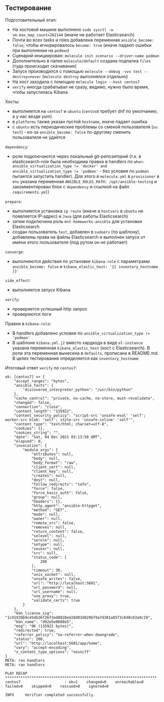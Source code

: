 ## Тестирование

Подготовительный этап:
- На хостовой машине выполнено `sudo sysctl -w vm.max_map_count=262144` (иначе не работает Elasticsearch)
- Почти во всех tasks и roles добавлена переменная `ansible_become: false`, чтобы игнорировалось `become: true` 
(иначе падают ошибки при выполнении на `podman`)
- Сценарий инициирован: `molecule init scenario --driver-name podman`
- Дополнительно в папке `molecule/default` создана подпапка `files` (туда происходит скачивание)
- Запуск производился с помощью `molecule --debug -vvv test --destroy=never` (`molecule destroy` выполнялся отдельно)
- На хост заходила с помощью `molecule login --host centos7`
- `verify` иногда срабатывал не сразу, видимо, нужно было время, чтобы запустилась Kibana

Хосты:
- выполняется на `centos7` и `ubuntu` (`centos8` требует dnf по умолчанию, а у нас везде yum)
- в `platforms` также указан пустой `hostname`, иначе падает ошибка
- с `ubuntu` есть периодические проблемы со сменой пользователя (`su test`) - из-за `ansible_become: false` по-другому 
сменить пользователя не удаётся

`dependency`:
- роли подключаются через локальный git-репозиторий (т.к. в elasticsearch-role была необходима правка в handlers по
`when: ansible_virtualization_type != 'docker' and ansible_virtualization_type != 'podman'` - без условия по `podman` пытается запустить handler).
Для этого в `molecule.yml` в `provisioner` в `env` указана переменная `ANSIBLE_ROLES_PATH: /opt/ansible-testing` и закомментирован
блок с `dependency` и ссылкой на файл `requirements.yml`)

`prepare`:
- выполняется установка `ip route` (иначе в `hostvars` в `ubuntu` не появляется IP-адрес) и `Java` (для работы Elasticsearch)
- затем подключена роль `mnt-homeworks-ansible` для установки Elasticsearch
- создан пользователь `test`, добавлен в `sudoers` (по шаблону), добавлены права на файлы Elasticsearch и выполнен запуск от имени этого пользователя
  (под рутом он не работает)

`converge`:
- выполняются действия по установке `kibana-role` с параметрами `ansible_become: false` и `kibana_elastic_host: '{{ inventory_hostname }}'`

`side_effect`:
- выполняется запуск Kibana

`verify`:
- проверяется успешный http запрос
- проверяются логи 

Правки в `kibana-role`:
- В handlers добавлено условие по `ansible_virtualization_type != 'podman'`
- В шаблоне `kibana.yml.j2` вместо хардкода в виде `el-instance` указана переменная `kibana_elastic_host` (хост с Elasticsearch).
В роли эта переменная вынесена в `defaults`, прописана в README.md. В целях тестирования определяется как `inventory_hostname`


Итоговый ответ `verify` по `centos7`:
```
ok: [centos7] => {
    "accept_ranges": "bytes",
    "ansible_facts": {
        "discovered_interpreter_python": "/usr/bin/python"
    },
    "cache_control": "private, no-cache, no-store, must-revalidate",
    "changed": false,
    "connection": "close",
    "content_length": "135922",
    "content_security_policy": "script-src 'unsafe-eval' 'self'; worker-src blob: 'self'; style-src 'unsafe-inline' 'self'",
    "content_type": "text/html; charset=utf-8",
    "cookies": {},
    "cookies_string": "",
    "date": "Sat, 04 Dec 2021 03:13:50 GMT",
    "elapsed": 0,
    "invocation": {
        "module_args": {
            "attributes": null,
            "body": null,
            "body_format": "raw",
            "client_cert": null,
            "client_key": null,
            "creates": null,
            "dest": null,
            "follow_redirects": "safe",
            "force": false,
            "force_basic_auth": false,
            "group": null,
            "headers": {},
            "http_agent": "ansible-httpget",
            "method": "GET",
            "mode": null,
            "owner": null,
            "remote_src": false,
            "removes": null,
            "return_content": false,
            "selevel": null,
            "serole": null,
            "setype": null,
            "seuser": null,
            "src": null,
            "status_code": [
                200
            ],
            "timeout": 30,
            "unix_socket": null,
            "unsafe_writes": false,
            "url": "http://localhost:5601",
            "url_password": null,
            "url_username": null,
            "use_proxy": true,
            "validate_certs": true
        }
    },
    "kbn_license_sig": "1c91939b9c454b26f26f3ed8828ed28d03d029bf9a7d301a85f3c6d0c63a9c29",
    "kbn_name": "d92e5e0688e5",
    "msg": "OK (135922 bytes)",
    "redirected": true,
    "referrer_policy": "no-referrer-when-downgrade",
    "status": 200,
    "url": "http://localhost:5601/app/home",
    "vary": "accept-encoding",
    "x_content_type_options": "nosniff"
}
META: ran handlers
META: ran handlers

PLAY RECAP *********************************************************************
centos7                    : ok=1    changed=0    unreachable=0    failed=0    skipped=0    rescued=0    ignored=0

INFO     Verifier completed successfully.
```